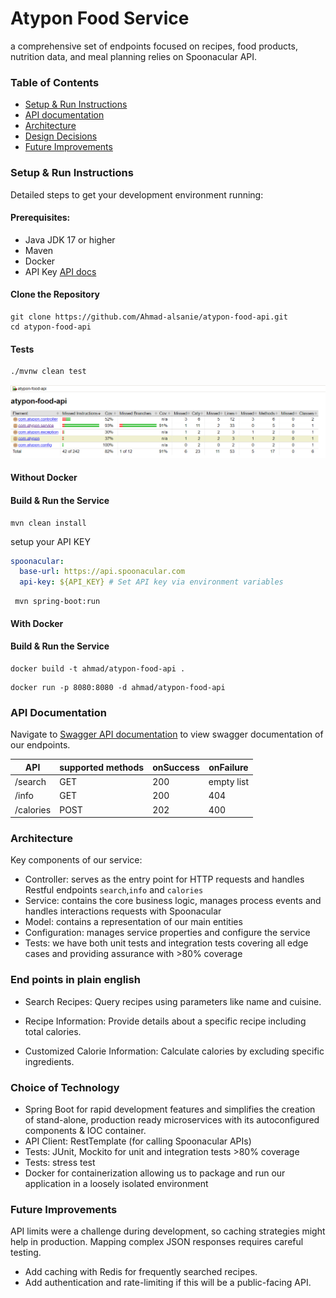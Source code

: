 # Atypon Food Service
a comprehensive set of endpoints focused on recipes, food products, nutrition data, and meal planning relies on Spoonacular API.

### Table of Contents
- [Setup & Run Instructions](#Setup-&-Run-Instructions)
- [API documentation](#API-Documentation)
- [Architecture](#Architecture)
- [Design Decisions](#Choice-of-technology)
- [Future Improvements](#Future-Improvements)

### Setup & Run Instructions
Detailed steps to get your development environment running:

#### Prerequisites:
- Java JDK 17 or higher
- Maven
- Docker
- API Key [API docs](https://spoonacular.com/food-api/docs#Authentication)

#### Clone the Repository
```shell
git clone https://github.com/Ahmad-alsanie/atypon-food-api.git
cd atypon-food-api
```

#### Tests
```shell
./mvnw clean test
```

![Jacoco](./jacoco.png)

#### Without Docker
#### Build & Run the Service
```shell
mvn clean install
```

setup your API KEY

```yaml
spoonacular:
  base-url: https://api.spoonacular.com
  api-key: ${API_KEY} # Set API key via environment variables
```

```shell
 mvn spring-boot:run
```

#### With Docker
#### Build & Run the Service
```shell
docker build -t ahmad/atypon-food-api .
```

```shell
docker run -p 8080:8080 -d ahmad/atypon-food-api
```

### API Documentation
Navigate to [Swagger API documentation](http://localhost:8080) to view swagger documentation of our endpoints.

| API       | supported methods | onSuccess | onFailure  |
|-----------|-------------------|-----------|------------|
| /search   | GET               | 200       | empty list | 
| /info     | GET               | 200       | 404        | 
| /calories | POST              | 202       | 400        | 


### Architecture
Key components of our service:
- Controller: serves as the entry point for HTTP requests and handles Restful endpoints ```search```,```info``` and ```calories```
- Service: contains the core business logic, manages process events and handles interactions requests with Spoonacular
- Model: contains a representation of our main entities
- Configuration: manages service properties and configure the service
- Tests: we have both unit tests and integration tests covering all edge cases and providing assurance with >80% coverage

### End points in plain english
- Search Recipes: Query recipes using parameters like name and cuisine.

- Recipe Information: Provide details about a specific recipe including total calories.

- Customized Calorie Information: Calculate calories by excluding specific ingredients.

### Choice of Technology
- Spring Boot for rapid development features and simplifies the creation of stand-alone, production ready microservices with its autoconfigured components & IOC container.
- API Client: RestTemplate (for calling Spoonacular APIs)
- Tests: JUnit, Mockito for unit and integration tests >80% coverage
- Tests: stress test
- Docker for containerization allowing us to package and run our application in a loosely isolated environment

### Future Improvements
API limits were a challenge during development, so caching strategies might help in production.
Mapping complex JSON responses requires careful testing.

- Add caching with Redis for frequently searched recipes.
- Add authentication and rate-limiting if this will be a public-facing API.